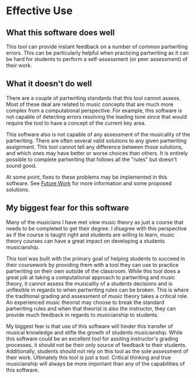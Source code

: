 # Effective Use

## What this software does well
This tool can provide instant feedback on a number of common partwriting errors. This can be particularly helpful when practicing partwriting as it can be hard for students to perform a self-assessment (or peer assessment) of their work.

## What it doesn't do well
There are a couple of partwriting standards that this tool cannot assess. Most of these deal are related to music concepts that are much more complex from a computational perspective. For example, this software is not capable of detecting errors resolving the leading tone since that would require the tool to have a concept of the current key area.

This software also is not capable of any assessment of the musicality of the partwriting. There are often several valid solutions to any given partwriting assignment. This tool cannot tell any difference between those solutions, and which ones may have better or worse choices than others. It is entirely possible to complete partwriting that follows all the "rules" but doesn't sound good.

At some point, fixes to these problems may be implemented in this software. See [Future Work](#FutureWork) for more information and some proposed solutions.

## My biggest fear for this software
Many of the musicians I have met view music theory as just a course that needs to be completed to get their degree. I disagree with this perspective as if the course is taught right and students are willing to learn, music theory courses can have a great impact on developing a students musicianship.

This tool was built with the primary goal of helping students to succeed in their coursework by providing them with a tool they can use to practice partwriting on their own outside of the classroom. While this tool does a great job at taking a computational approach to partwriting and music theory, it cannot assess the musicality of a students decisions and is unflexible in regards to when partwriting rules can be broken. This is where the traditional grading and assessment of music theory takes a critical role. An experienced music theorist may choose to break the standard partwriting rules and when that theorist is also the instructor, they can provide much feedback in regards to musicianship to students.

My biggest fear is that use of this software will hinder this transfer of musical knowledge and stifle the growth of students musicianship. While this software could be an excellent tool for assiting instructor's grading processes, it should not be their only source of feedback to their students. Additionally, students should not rely on this tool as the sole assessment of their work. Ultimately this tool is just a tool. Critical thinking and true musicianship will always be more important than any of the capabilities of this software.
